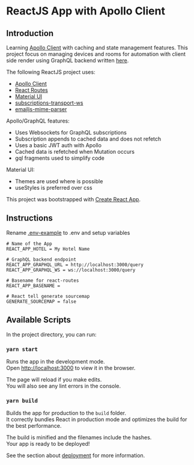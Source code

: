 # ReactJS App with Apollo Client

## Introduction

Learning [Apollo Client](https://www.apollographql.com/docs/react/) with caching and state management features. This project focus on managing devices and rooms for automation with client side render using GraphQL backend written [here](https://github.com/scorpionknifes/gqlmanage).

The following ReactJS project uses:
- [Apollo Client](https://www.apollographql.com/docs/react/)
- [React Routes](https://reactrouter.com/web/)
- [Material UI](https://material-ui.com/)
- [subscriptions-transport-ws](https://github.com/apollographql/subscriptions-transport-ws)
- [emailjs-mime-parser](https://github.com/emailjs/emailjs-mime-parser)

Apollo/GraphQL features:
- Uses Websockets for GraphQL subscriptions
- Subscription appends to cached data and does not refetch
- Uses a basic JWT auth with Apollo
- Cached data is refetched when Mutation occurs
- gql fragments used to simplify code

Material UI:
- Themes are used where is possible
- useStyles is preferred over css

This project was bootstrapped with [Create React App](https://github.com/facebook/create-react-app).

## Instructions

Rename [.env-example](.env-example) to .env and setup variables
```
# Name of the App
REACT_APP_HOTEL = My Hotel Name

# GraphQL backend endpoint
REACT_APP_GRAPHQL_URL = http://localhost:3000/query
REACT_APP_GRAPHQL_WS = ws://localhost:3000/query

# Basename for react-routes
REACT_APP_BASENAME = 

# React tell generate sourcemap
GENERATE_SOURCEMAP = false
```

## Available Scripts

In the project directory, you can run:

### `yarn start`

Runs the app in the development mode.<br />
Open [http://localhost:3000](http://localhost:3000) to view it in the browser.

The page will reload if you make edits.<br />
You will also see any lint errors in the console.

### `yarn build`

Builds the app for production to the `build` folder.<br />
It correctly bundles React in production mode and optimizes the build for the best performance.

The build is minified and the filenames include the hashes.<br />
Your app is ready to be deployed!

See the section about [deployment](https://facebook.github.io/create-react-app/docs/deployment) for more information.
